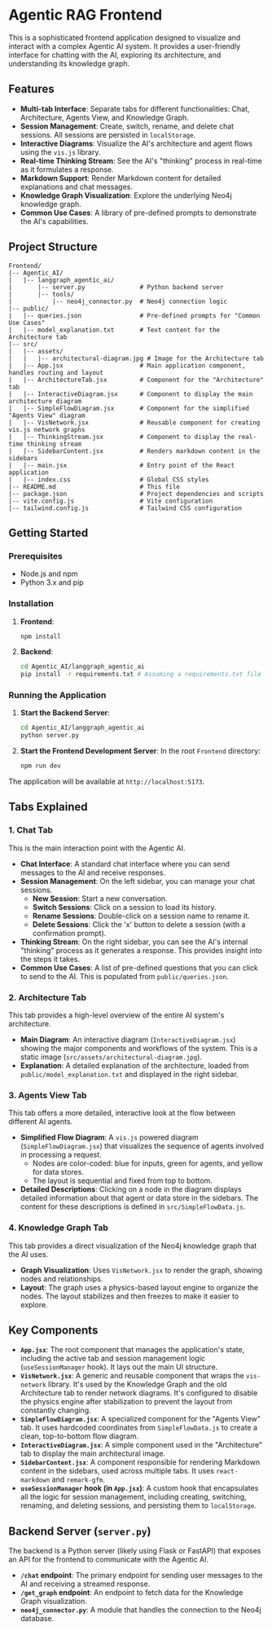 # Agentic RAG Frontend

This is a sophisticated frontend application designed to visualize and interact with a complex Agentic AI system. It provides a user-friendly interface for chatting with the AI, exploring its architecture, and understanding its knowledge graph.

## Features

- **Multi-tab Interface**: Separate tabs for different functionalities: Chat, Architecture, Agents View, and Knowledge Graph.
- **Session Management**: Create, switch, rename, and delete chat sessions. All sessions are persisted in `localStorage`.
- **Interactive Diagrams**: Visualize the AI's architecture and agent flows using the `vis.js` library.
- **Real-time Thinking Stream**: See the AI's "thinking" process in real-time as it formulates a response.
- **Markdown Support**: Render Markdown content for detailed explanations and chat messages.
- **Knowledge Graph Visualization**: Explore the underlying Neo4j knowledge graph.
- **Common Use Cases**: A library of pre-defined prompts to demonstrate the AI's capabilities.

## Project Structure

```
Frontend/
|-- Agentic_AI/
|   |-- langgraph_agentic_ai/
|       |-- server.py               # Python backend server
|       |-- tools/
|           |-- neo4j_connector.py  # Neo4j connection logic
|-- public/
|   |-- queries.json                # Pre-defined prompts for "Common Use Cases"
|   |-- model_explanation.txt       # Text content for the Architecture tab
|-- src/
|   |-- assets/
|   |   |-- architectural-diagram.jpg # Image for the Architecture tab
|   |-- App.jsx                     # Main application component, handles routing and layout
|   |-- ArchitectureTab.jsx         # Component for the "Architecture" tab
|   |-- InteractiveDiagram.jsx      # Component to display the main architecture diagram
|   |-- SimpleFlowDiagram.jsx       # Component for the simplified "Agents View" diagram
|   |-- VisNetwork.jsx              # Reusable component for creating vis.js network graphs
|   |-- ThinkingStream.jsx          # Component to display the real-time thinking stream
|   |-- SidebarContent.jsx          # Renders markdown content in the sidebars
|   |-- main.jsx                    # Entry point of the React application
|   |-- index.css                   # Global CSS styles
|-- README.md                       # This file
|-- package.json                    # Project dependencies and scripts
|-- vite.config.js                  # Vite configuration
|-- tailwind.config.js              # Tailwind CSS configuration
```

## Getting Started

### Prerequisites

- Node.js and npm
- Python 3.x and pip

### Installation

1.  **Frontend**:
    ```bash
    npm install
    ```

2.  **Backend**:
    ```bash
    cd Agentic_AI/langgraph_agentic_ai
    pip install -r requirements.txt # Assuming a requirements.txt file exists
    ```

### Running the Application

1.  **Start the Backend Server**:
    ```bash
    cd Agentic_AI/langgraph_agentic_ai
    python server.py
    ```

2.  **Start the Frontend Development Server**:
    In the root `Frontend` directory:
    ```bash
    npm run dev
    ```

The application will be available at `http://localhost:5173`.

## Tabs Explained

### 1. Chat Tab

This is the main interaction point with the Agentic AI.

- **Chat Interface**: A standard chat interface where you can send messages to the AI and receive responses.
- **Session Management**: On the left sidebar, you can manage your chat sessions.
    - **New Session**: Start a new conversation.
    - **Switch Sessions**: Click on a session to load its history.
    - **Rename Sessions**: Double-click on a session name to rename it.
    - **Delete Sessions**: Click the 'x' button to delete a session (with a confirmation prompt).
- **Thinking Stream**: On the right sidebar, you can see the AI's internal "thinking" process as it generates a response. This provides insight into the steps it takes.
- **Common Use Cases**: A list of pre-defined questions that you can click to send to the AI. This is populated from `public/queries.json`.

### 2. Architecture Tab

This tab provides a high-level overview of the entire AI system's architecture.

- **Main Diagram**: An interactive diagram (`InteractiveDiagram.jsx`) showing the major components and workflows of the system. This is a static image (`src/assets/architectural-diagram.jpg`).
- **Explanation**: A detailed explanation of the architecture, loaded from `public/model_explanation.txt` and displayed in the right sidebar.

### 3. Agents View Tab

This tab offers a more detailed, interactive look at the flow between different AI agents.

- **Simplified Flow Diagram**: A `vis.js` powered diagram (`SimpleFlowDiagram.jsx`) that visualizes the sequence of agents involved in processing a request.
    - Nodes are color-coded: blue for inputs, green for agents, and yellow for data stores.
    - The layout is sequential and fixed from top to bottom.
- **Detailed Descriptions**: Clicking on a node in the diagram displays detailed information about that agent or data store in the sidebars. The content for these descriptions is defined in `src/SimpleFlowData.js`.

### 4. Knowledge Graph Tab

This tab provides a direct visualization of the Neo4j knowledge graph that the AI uses.

- **Graph Visualization**: Uses `VisNetwork.jsx` to render the graph, showing nodes and relationships.
- **Layout**: The graph uses a physics-based layout engine to organize the nodes. The layout stabilizes and then freezes to make it easier to explore.

## Key Components

- **`App.jsx`**: The root component that manages the application's state, including the active tab and session management logic (`useSessionManager` hook). It lays out the main UI structure.
- **`VisNetwork.jsx`**: A generic and reusable component that wraps the `vis-network` library. It's used by the Knowledge Graph and the old Architecture tab to render network diagrams. It's configured to disable the physics engine after stabilization to prevent the layout from constantly changing.
- **`SimpleFlowDiagram.jsx`**: A specialized component for the "Agents View" tab. It uses hardcoded coordinates from `SimpleFlowData.js` to create a clean, top-to-bottom flow diagram.
- **`InteractiveDiagram.jsx`**: A simple component used in the "Architecture" tab to display the main architectural image.
- **`SidebarContent.jsx`**: A component responsible for rendering Markdown content in the sidebars, used across multiple tabs. It uses `react-markdown` and `remark-gfm`.
- **`useSessionManager` hook (in `App.jsx`)**: A custom hook that encapsulates all the logic for session management, including creating, switching, renaming, and deleting sessions, and persisting them to `localStorage`.

## Backend Server (`server.py`)

The backend is a Python server (likely using Flask or FastAPI) that exposes an API for the frontend to communicate with the Agentic AI.

- **`/chat` endpoint**: The primary endpoint for sending user messages to the AI and receiving a streamed response.
- **`/get_graph` endpoint**: An endpoint to fetch data for the Knowledge Graph visualization.
- **`neo4j_connector.py`**: A module that handles the connection to the Neo4j database. 